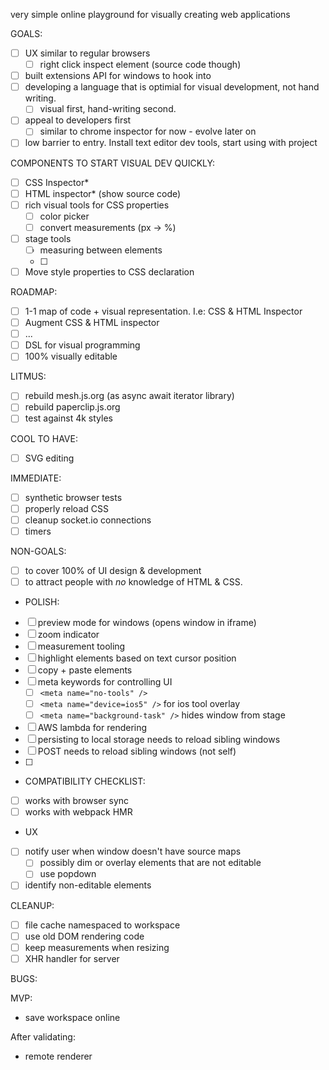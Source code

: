 very simple online playground for visually creating web applications

GOALS:

- [ ] UX similar to regular browsers
  - [ ] right click inspect element (source code though)
- [ ] built extensions API for windows to hook into
- [ ] developing a language that is optimial for visual development, not hand writing.
  - [ ] visual first, hand-writing second. 
- [ ] appeal to developers first
  - [ ] similar to chrome inspector for now - evolve later on
- [ ] low barrier to entry. Install text editor dev tools, start using with project

COMPONENTS TO START VISUAL DEV QUICKLY:

- [ ] CSS Inspector*
- [ ] HTML inspector* (show source code)
- [ ] rich visual tools for CSS properties
  - [ ] color picker
  - [ ] convert measurements (px -> %)
- [ ] stage tools
  - [ ] measuring between elements
  - [ ] 
- [ ] Move style properties to CSS declaration

ROADMAP:

- [ ] 1-1 map of code + visual representation. I.e: CSS & HTML Inspector
- [ ] Augment CSS & HTML inspector
- [ ] ...
- [ ] DSL for visual programming
- [ ] 100% visually editable

LITMUS:

- [ ] rebuild mesh.js.org (as async await iterator library)
- [ ] rebuild paperclip.js.org 
- [ ] test against 4k styles

COOL TO HAVE:

- [ ] SVG editing

IMMEDIATE:

- [ ] synthetic browser tests
- [ ] properly reload CSS
- [ ] cleanup socket.io connections
- [ ] timers

NON-GOALS:

- [ ] to cover 100% of UI design & development
- [ ] to attract people with _no_ knowledge of HTML & CSS.

- POLISH:

- [ ] preview mode for windows (opens window in iframe)
- [ ] zoom indicator
- [ ] measurement tooling
- [ ] highlight elements based on text cursor position
- [ ] copy + paste elements
- [ ] meta keywords for controlling UI
  - [ ] `<meta name="no-tools" />`
  - [ ] `<meta name="device=ios5" />` for ios tool overlay
  - [ ] `<meta name="background-task" />` hides window from stage
- [ ] AWS lambda for rendering
- [ ] persisting to local storage needs to reload sibling windows
- [ ] POST needs to reload sibling windows (not self)
- [ ] 

- COMPATIBILITY CHECKLIST:

- [ ] works with browser sync
- [ ] works with webpack HMR

- UX

- [ ] notify user when window doesn't have source maps
  - [ ] possibly dim or overlay elements that are not editable
  - [ ] use popdown
- [ ] identify non-editable elements

CLEANUP:

- [ ] file cache namespaced to workspace
- [ ] use old DOM rendering code
- [ ] keep measurements when resizing
- [ ] XHR handler for server

BUGS:


MVP:

- save workspace online

After validating:

- remote renderer
